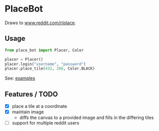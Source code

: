 # PlaceBot

Draws to www.reddit.com/r/place.

## Usage
```python
from place_bot import Placer, Color

placer = Placer()
placer.login("username", "password")
placer.place_tile(432, 286, Color.BLACK)
```

See: [examples](examples/)

## Features / TODO
- [x] place a tile at a coordinate
- [x] maintain image
  - diffs the canvas to a provided image and fills in the differing tiles
- [ ] support for multiple reddit users

